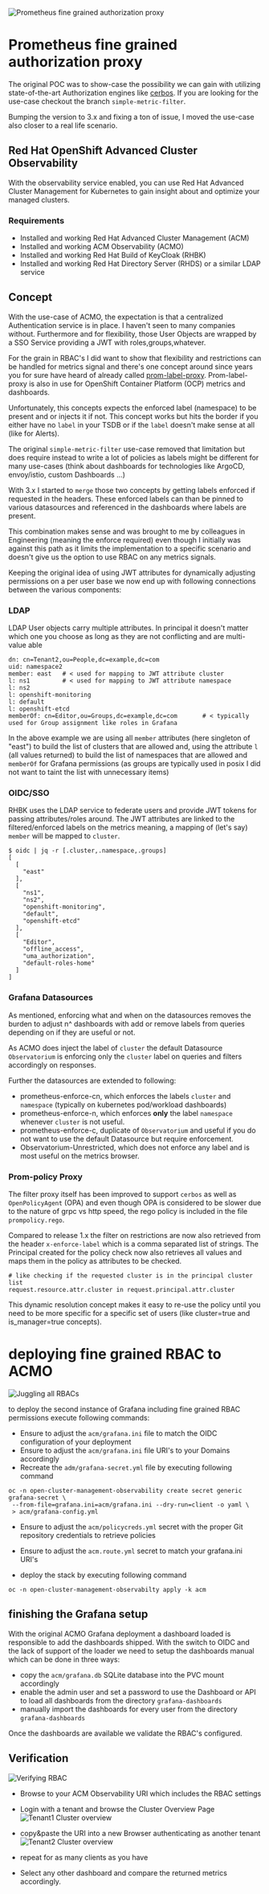 ![Prometheus fine grained authorization proxy](pictures/Gemini_Generated_Image_pk96eopk96eopk96.jpeg)

# Prometheus fine grained authorization proxy

The original POC was to show-case the possibility we can gain with utilizing state-of-the-art Authorization engines like [cerbos](https://cerbos.dev/). If you are looking for the use-case checkout the branch `simple-metric-filter`.

Bumping the version to 3.x and fixing a ton of issue, I moved the use-case also closer to a real life scenario. 

## Red Hat OpenShift Advanced Cluster Observability

With the observability service enabled, you can use Red Hat Advanced Cluster Management for Kubernetes to gain insight about and optimize your managed clusters.

### Requirements

* Installed and working Red Hat Advanced Cluster Management (ACM)
* Installed and working ACM Observability (ACMO)
* Installed and working Red Hat Build of KeyCloak (RHBK)
* Installed and working Red Hat Directory Server (RHDS) or a similar LDAP service

## Concept

With the use-case of ACMO, the expectation is that a centralized Authentication service is in place. I haven't seen to many companies without. Furthermore and for flexibility, those User Objects are wrapped by a SSO Service providing a JWT with roles,groups,whatever.

For the grain in RBAC's I did want to show that flexibility and restrictions can be handled for metrics signal and there's one concept around since years you for sure have heard of already called [prom-label-proxy](https://github.com/prometheus-community/prom-label-proxy). 
Prom-label-proxy is also in use for OpenShift Container Platform (OCP) metrics and dashboards. 

Unfortunately, this concepts expects the enforced label (namespace) to be present and or injects it if not. This concept works but hits the border if you either have no `label` in your TSDB or if the `label` doesn't make sense at all (like for Alerts).

The original `simple-metric-filter` use-case removed that limitation but does require instead to write a lot of policies as labels might be different for many use-cases (think about dashboards for technologies like ArgoCD, envoy/istio, custom Dashboards ...)

With 3.x I started to `merge` those two concepts by getting labels enforced if requested in the headers. These enforced labels can than be pinned to various datasources and referenced in the dashboards where labels are present.

This combination makes sense and was brought to me by colleagues in Engineering (meaning the enforce required) even though I initially was against this path as it limits the implementation to a specific scenario and doesn't give us the option to use RBAC on any metrics signals.

Keeping the original idea of using JWT attributes for dynamically adjusting permissions on a per user base we now end up with following connections between the various components:

### LDAP 

LDAP User objects carry multiple attributes. In principal it doesn't matter which one you choose as long as they are not conflicting and are multi-value able
```
dn: cn=Tenant2,ou=People,dc=example,dc=com
uid: namespace2
member: east   # < used for mapping to JWT attribute cluster
l: ns1	       # < used for mapping to JWT attribute namespace
l: ns2
l: openshift-monitoring
l: default
l: openshift-etcd
memberOf: cn=Editor,ou=Groups,dc=example,dc=com       # < typically used for Group assignment like roles in Grafana
```

In the above example we are using all `member` attributes (here singleton of "east") to build the list of clusters that are allowed and,
using the attribute `l` (all values returned) to build the list of namespaces that are allowed and `memberOf` for Grafana permissions (as groups are typically used in posix I did not want to taint the list with unnecessary items)

### OIDC/SSO

RHBK uses the LDAP service to federate users and provide JWT tokens for passing attributes/roles around. The JWT attributes are linked to the filtered/enforced labels on the metrics meaning, a mapping of (let's say) `member` will be mapped to `cluster`. 
```
$ oidc | jq -r [.cluster,.namespace,.groups]
[
  [
    "east"
  ],
  [
    "ns1",
    "ns2",
    "openshift-monitoring",
    "default",
    "openshift-etcd"
  ],
  [
    "Editor",
    "offline_access",
    "uma_authorization",
    "default-roles-home"
  ]
]
```

### Grafana Datasources

As mentioned, enforcing what and when on the datasources removes the burden to adjust n^ dashboards with add or remove labels from queries depending on if they are useful or not.

As ACMO does inject the label of `cluster` the default Datasource `Observatorium` is enforcing only the `cluster` label on queries and filters accordingly on responses.

Further the datasources are extended to following:

* prometheus-enforce-cn, which enforces the labels `cluster` and `namespace` (typically on kubernetes pod/workload dashboards)
* prometheus-enforce-n, which enforces **only** the label `namespace` whenever `cluster` is not useful.
* prometheus-enforce-c, duplicate of `Observatorium` and useful if you do not want to use the default Datasource but require enforcement.
* Observatorium-Unrestricted, which does not enforce any label and is most useful on the metrics browser.


### Prom-policy Proxy 

The filter proxy itself has been improved to support `cerbos` as well as `OpenPolicyAgent` (OPA) and even though OPA is considered to be slower due to the nature of grpc vs http speed, the rego policy is included in the file `prompolicy.rego`.

Compared to release 1.x the filter on restrictions are now also retrieved from the header `x-enforce-label` which is a comma separated list of strings. The Principal created for the policy check now also retrieves all values and maps them in the policy as attributes to be checked.
```
# like checking if the requested cluster is in the principal cluster list 
request.resource.attr.cluster in request.principal.attr.cluster
```

This dynamic resolution concept makes it easy to re-use the policy until you need to be more specific for a specific set of users (like cluster=true and is_manager=true concepts).

# deploying fine grained RBAC to ACMO

![Juggling all RBACs](pictures/Gemini_Generated_Image_gy3xgugy3xgugy3x.jpeg)

to deploy the second instance of Grafana including fine grained RBAC permissions execute following commands:

* Ensure to adjust the `acm/grafana.ini` file to match the OIDC configuration of your deployment
* Ensure to adjust the `acm/grafana.ini` file URI's to your Domains accordingly
* Recreate the `adm/grafana-secret.yml` file by executing following command
```
oc -n open-cluster-management-observability create secret generic grafana-secret \
 --from-file=grafana.ini=acm/grafana.ini --dry-run=client -o yaml \
 > acm/grafana-config.yml
```

* Ensure to adjust the `acm/policycreds.yml` secret with the proper Git repository credentials to retrieve policies
* Ensure to adjust the `acm.route.yml` secret to match your grafana.ini URI's


* deploy the stack by executing following command
```
oc -n open-cluster-management-observabilty apply -k acm
```

## finishing the Grafana setup

With the original ACMO Grafana deployment a dashboard loaded is responsible to add the dashboards shipped. With the switch to OIDC and the lack of support of the loader we need to setup the dashboards manual which can be done in three ways:

* copy the `acm/grafana.db` SQLite database into the PVC mount accordingly
* enable the admin user and set a password to use the Dashboard or API to load all dashboards from the directory `grafana-dashboards`
* manually import the dashboards for every user from the directory `grafana-dashboards`

Once the dashboards are available we validate the RBAC's configured.


## Verification 

![Verifying RBAC](pictures/Gemini_Generated_Image_dvrktydvrktydvrk.jpeg)

* Browse to your ACM Observability URI which includes the RBAC settings
* Login with a tenant and browse the Cluster Overview Page
![Tenant1 Cluster overview](pictures/ClusterOverview_tenant1.png)

* copy&paste the URI into a new Browser authenticating as another tenant
![Tenant2 Cluster overview](pictures/ClusterOverview_tenant2.png)

* repeat for as many clients as you have

* Select any other dashboard and compare the returned metrics accordingly.

